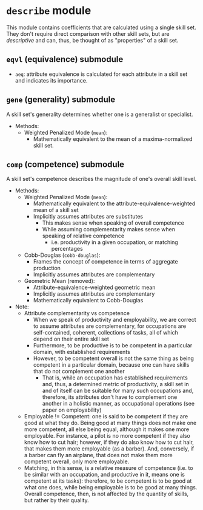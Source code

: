 # `describe` module
This module contains coefficients that are calculated using a single skill set. They don't require direct comparison with other skill sets, but are *descriptive* and can, thus, be thought of as "properties" of a skill set. 

## `eqvl` (equivalence) submodule
- `aeq`: attribute equivalence is calculated for each attribute in a skill set and indicates its importance. 

## `gene` (generality) submodule
A skill set's generality determines whether one is a generalist or specialist.
- Methods:
    - Weighted Penalized Mode (`mean`):
        - Mathematically equivalent to the mean of a maxima-normalized skill set.

## `comp` (competence) submodule
A skill set's competence describes the magnitude of one's overall skill level.
- Methods:
    - Weighted Penalized Mode (`mean`):
        - Mathematically equivalent to the attribute-equivalence-weighted mean of a skill set
        - Implicitly assumes attributes are substitutes
            - This makes sense when speaking of overall competence
            - While assuming complementarity makes sense when speaking of relative competence
                - i.e. productivity in a given occupation, or matching percentages
    - Cobb-Douglas (`cobb-douglas`):
        - Frames the concept of competence in terms of aggregate production
        - Implicitly assumes attributes are complementary
    - Geometric Mean (removed):
        - Attribute-equivalence-weighted geometric mean
        - Implicitly assumes attributes are complementary
        - Mathematically equivalent to Cobb-Douglas
- Note:
    - Attribute complementarity vs competence
        - When we speak of productivity and employability, we are correct to assume attributes are complementary, for occupations are self-contained, coherent, collections of tasks, all of which depend on their entire skill set
        - Furthermore, to be productive is to be competent in a particular domain, with established requirements
        - However, to be competent overall is not the same thing as being competent in a particular domain, because one can have skills that do not complement one another
            - That is, while an occupation has established requirements and, thus, a determined metric of productivity, a skill set in and of itself can be suitable for many such occupations and, therefore, its attributes don't have to complement one another in a holistic manner, as occupational operations (see paper on employability)
    - Employable != Competent: one is said to be competent if they are good at what they do. Being good at many things does not make one more competent, all else being equal, although it makes one more employable. For instance, a pilot is no more competent if they also know how to cut hair; however, if they do also know how to cut hair, that makes them more employable (as a barber). And, conversely, if a barber can fly an airplane, that does not make them more competent overall, only more employable.
    - Matching, in this sense, is a relative measure of competence (i.e. to be similar with an occupation, and productive in it, means one is competent at its tasks): therefore, to be competent is to be good at what one does, while being employable is to be good at many things. Overall competence, then, is not affected by the quantity of skills, but rather by their quality.